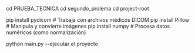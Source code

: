 cd PRUEBA_TECNICA
cd segundo_prolema
cd project-root

pip install pydicom   # Trabaja con archivos médicos DICOM
pip install Pillow    # Manipula y convierte imágenes
pip install numpy     # Procesa datos numéricos (como normalización)

python main.py --ejecutar el proyecto

